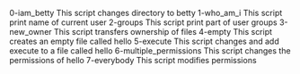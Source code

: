 0-iam_betty
This script changes directory to betty
1-who_am_i
This script print name of current user
2-groups
This script print part of user groups
3-new_owner
This script transfers ownership of files
4-empty
This script creates an empty file called hello
5-execute
This script changes and add execute to a file called hello
6-multiple_permissions
This script changes the permissions of hello
7-everybody
This script modifies permissions
